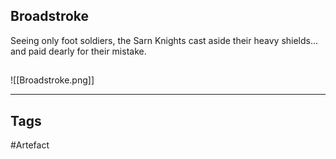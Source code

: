 ## Broadstroke
Seeing only foot soldiers, the Sarn Knights cast aside
their heavy shields... and paid dearly for their mistake.
## 
![[Broadstroke.png]]

---
## Tags
#Artefact
